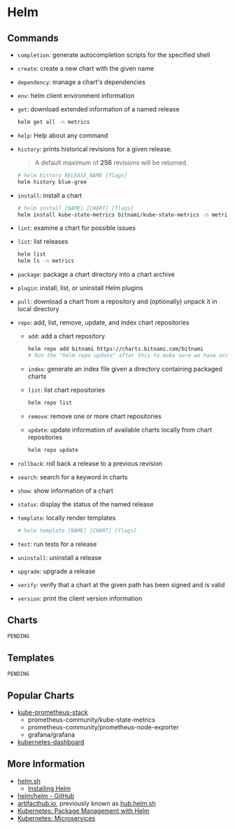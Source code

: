 # Helm

## Commands

- `completion`: generate autocompletion scripts for the specified shell
- `create`: create a new chart with the given name
- `dependency`: manage a chart's dependencies
- `env`: helm client environment information
- `get`: download extended information of a named release

  ```sh
  helm get all -n metrics
  ```

- `help`: Help about any command
- `history`: prints historical revisions for a given release.

  > A default maximum of **256** revisions will be returned.

  ```sh
  # helm history RELEASE_NAME [flags]
  helm history blue-gree
  ```

- `install`: install a chart

  ```sh
  # helm install [NAME] [CHART] [flags]
  helm install kube-state-metrics bitnami/kube-state-metrics -n metrics
  ```

- `lint`: examine a chart for possible issues
- `list`: list releases

  ```sh
  helm list
  helm ls -n metrics
  ```

- `package`: package a chart directory into a chart archive
- `plugin`: install, list, or uninstall Helm plugins
- `pull`: download a chart from a repository and (optionally) unpack it in local directory
- `repo`: add, list, remove, update, and index chart repositories

  - `add`: add a chart repository

    ```sh
    helm repo add bitnami https://charts.bitnami.com/bitnami
    # Run the "helm repo update" after this to make sure we have access to the latest versions of the charts
    ```

  - `index`: generate an index file given a directory containing packaged charts

  - `list`: list chart repositories

    ```sh
    helm repo list
    ```

  - `remove`: remove one or more chart repositories
  - `update`: update information of available charts locally from chart repositories

    ```sh
    helm repo update
    ```

- `rollback`: roll back a release to a previous revision
- `search`: search for a keyword in charts
- `show`: show information of a chart
- `status`: display the status of the named release
- `template`: locally render templates

  ```sh
  # helm template [NAME] [CHART] [flags]
  ```

- `test`: run tests for a release
- `uninstall`: uninstall a release
- `upgrade`: upgrade a release
- `verify`: verify that a chart at the given path has been signed and is valid
- `version`: print the client version information

## Charts

`PENDING`

## Templates

`PENDING`

## Popular Charts

- [kube-prometheus-stack](https://artifacthub.io/packages/helm/prometheus-community/kube-prometheus-stack)
  - prometheus-community/kube-state-metrics
  - prometheus-community/prometheus-node-exporter
  - grafana/grafana
- [kubernetes-dashboard](https://artifacthub.io/packages/helm/k8s-dashboard/kubernetes-dashboard)

## More Information

- [helm.sh](https://helm.sh)
  - [Installing Helm](https://helm.sh/docs/intro/install/)
- [helm/helm - GitHub](https://github.com/helm/helm)
- [artifacthub.io](https://artifacthub.io), previously known as [hub.helm.sh](https://hub.helm.sh)
- [Kubernetes: Package Management with Helm](https://www.linkedin.com/learning/kubernetes-package-management-with-helm/)
- [Kubernetes: Microservices](https://www.linkedin.com/learning/kubernetes-microservices/)

